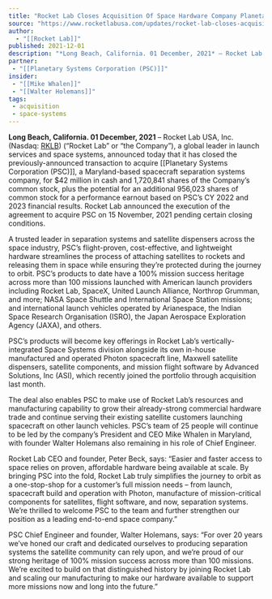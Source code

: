 ```yaml
---
title: "Rocket Lab Closes Acquisition Of Space Hardware Company Planetary Systems Corporation "
source: "https://www.rocketlabusa.com/updates/rocket-lab-closes-acquisition-of-space-hardware-company-planetary-systems-corporation/"
author:
  - "[[Rocket Lab]]"
published: 2021-12-01
description: "*Long Beach, California. 01 December, 2021* – Rocket Lab USA, Inc. (Nasdaq: RKLB[https://investors.rocketlabusa.com/]) (“Rocket Lab” or “the Company”), a global leader in launch services and space systems, announced today that it has closed the previously-announced transaction to acquire Planetary Systems Corporation (PSC), a Maryland-based spacecraft separation systems company, for $42 million in cash and 1,720,841 shares of the Company’s common stock, plus the potential for an additional 956,023 shares of common stock for a performance earnout based on PSC’s CY 2022 and 2023 financial..."
partner: 
 - "[[Planetary Systems Corporation (PSC)]]"
insider:
 - "[[Mike Whalen]]"
 - "[[Walter Holemans]]"
tags:
 - acquisition
 - space-systems
---
```


**Long Beach, California. 01 December, 2021** – Rocket Lab USA, Inc. (Nasdaq: [RKLB](https://investors.rocketlabusa.com/)) (“Rocket Lab” or “the Company”), a global leader in launch services and space systems, announced today that it has closed the previously-announced transaction to acquire [[Planetary Systems Corporation (PSC)]], a Maryland-based spacecraft separation systems company, for $42 million in cash and 1,720,841 shares of the Company’s common stock, plus the potential for an additional 956,023 shares of common stock for a performance earnout based on PSC’s CY 2022 and 2023 financial results. Rocket Lab announced the execution of the agreement to acquire PSC on 15 November, 2021 pending certain closing conditions.

A trusted leader in separation systems and satellite dispensers across the space industry, PSC’s flight-proven, cost-effective, and lightweight hardware streamlines the process of attaching satellites to rockets and releasing them in space while ensuring they’re protected during the journey to orbit. PSC’s products to date have a 100% mission success heritage across more than 100 missions launched with American launch providers including Rocket Lab, SpaceX, United Launch Alliance, Northrop Grumman, and more; NASA Space Shuttle and International Space Station missions; and international launch vehicles operated by Arianespace, the Indian Space Research Organisation (ISRO), the Japan Aerospace Exploration Agency (JAXA), and others.

PSC’s products will become key offerings in Rocket Lab’s vertically-integrated Space Systems division alongside its own in-house manufactured and operated Photon spacecraft line, Maxwell satellite dispensers, satellite components, and mission flight software by Advanced Solutions, Inc (ASI), which recently joined the portfolio through acquisition last month.

The deal also enables PSC to make use of Rocket Lab’s resources and manufacturing capability to grow their already-strong commercial hardware trade and continue serving their existing satellite customers launching spacecraft on other launch vehicles. PSC’s team of 25 people will continue to be led by the company’s President and CEO Mike Whalen in Maryland, with founder Walter Holemans also remaining in his role of Chief Engineer.

Rocket Lab CEO and founder, Peter Beck, says: “Easier and faster access to space relies on proven, affordable hardware being available at scale. By bringing PSC into the fold, Rocket Lab truly simplifies the journey to orbit as a one-stop-shop for a customer’s full mission needs – from launch, spacecraft build and operation with Photon, manufacture of mission-critical components for satellites, flight software, and now, separation systems. We’re thrilled to welcome PSC to the team and further strengthen our position as a leading end-to-end space company.” 

PSC Chief Engineer and founder, Walter Holemans, says: “For over 20 years we’ve honed our craft and dedicated ourselves to producing separation systems the satellite community can rely upon, and we’re proud of our strong heritage of 100% mission success across more than 100 missions. We’re excited to build on that distinguished history by joining Rocket Lab and scaling our manufacturing to make our hardware available to support more missions now and long into the future.”
